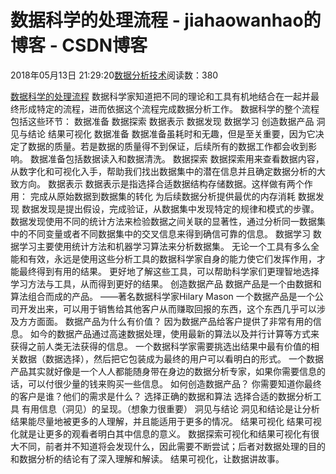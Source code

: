 
# 数据科学的处理流程 - jiahaowanhao的博客 - CSDN博客


2018年05月13日 21:29:20[数据分析技术](https://me.csdn.net/jiahaowanhao)阅读数：380


[数据科学的处理流程](http://cda.pinggu.org/view/25527.html)
数据科学家知道把不同的理论和工具有机地结合在一起并最终形成特定的流程，进而依据这个流程完成数据分析工作。
数据科学的整个流程包括这些环节：
数据准备
数据探索
数据表示
数据发现
数据学习
创造数据产品
洞见与结论
结果可视化
数据准备
数据准备虽耗时和无趣，但是至关重要，因为它决定了数据的质量。若是数据的质量得不到保证，后续所有的数据工作都会收到影响。
数据准备包括数据读入和数据清洗。
数据探索
数据探索用来查看数据内容，从数字化和可视化入手，帮助我们找出数据集中的潜在信息并且确定数据分析的大致方向。
数据表示
数据表示是指选择合适数据结构存储数据。这样做有两个作用：
完成从原始数据到数据集的转化
为后续数据分析提供最优的内存消耗
数据发现
数据发现是提出假设，完成验证，从数据集中发现特定的规律和模式的步骤。
数据发现使用不同的统计方法来检验数据之间关联的显著性，通过分析同一数据集中的不同变量或者不同数据集中的交叉信息来得到确信可靠的信息。
数据学习
数据学习主要使用统计方法和机器学习算法来分析数据集。
无论一个工具有多么全能和有效，永远是使用这些分析工具的数据科学家自身的能力使它们发挥作用，才能最终得到有用的结果。
更好地了解这些工具，可以帮助科学家们更理智地选择学习方法与工具，从而得到更好的结果。
创造数据产品
数据产品是一个由数据和算法组合而成的产品。
——著名数据科学家Hilary Mason
一个数据产品是一个公司开发出来，可以用于销售给其他客户从而赚取回报的东西，这个东西几乎可以涉及方方面面。
数据产品为什么有价值？
因为数据产品给客户提供了非常有用的信息。
如今的数据产品通过高速数据处理，使用最新的算法以及并行计算等方式来获得之前人类无法获得的信息。
一个数据科学家需要挑选出结果中最有价值的相关数据（数据选择），然后把它包装成为最终的用户可以看明白的形式。
一个数据产品其实就好像是一个人人都能随身带在身边的数据分析专家，如果你需要信息的话，可以付很少量的钱来购买一些信息。
如何创造数据产品？
你需要知道你最终的客户是谁？他们的需求是什么？
选择正确的数据和算法
选择合适的数据分析工具
有用信息（洞见）的呈现。（想象力很重要）
洞见与结论
洞见和结论是让分析结果能尽量地被更多的人理解，并且能适用于更多的情况。
结果可视化
结果可视化就是让更多的观看者明白其中信息的意义。
数据探索可视化和结果可视化有很大不同，前者并不知道将会发现什么，因此需要不断尝试；后者对数据处理的目的和数据分析的结论有了深入理解和解读。
结果可视化，让数据讲故事。

